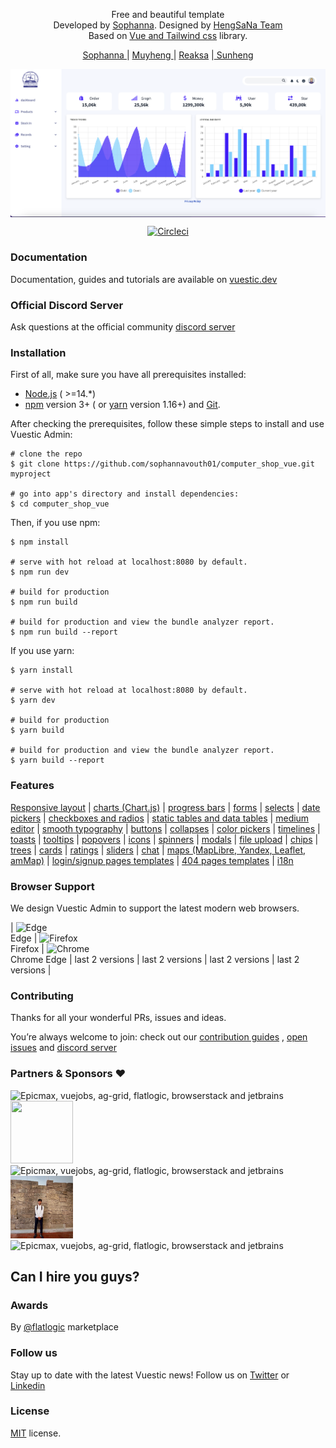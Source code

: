 
<p align="center">
  Free and beautiful  template  </br>
  Developed by  <a href="https://epicmax.co">Sophanna</a>.
  Designed by <a href="#">HengSaNa Team</a>
<br>
Based on <a href="https://github.com/epicmaxco/vuestic-ui">Vue and Tailwind css</a> library.
</p>

<p align="center">
  <a href=""> Sophanna </a> | <a href="">Muyheng </a> | <a href="">Reaksa</a> |<a href=""> Sunheng<a>
</p>


<p align="center">
  <a href="" target="_blank">
    <img src="./public/2024-01-25 16.01.57.jpg" align="center" width="888px"/>
  </a>
</p>

<p align="center">
  <a href="https://circleci.com/gh/epicmaxco/vuestic-admin">
    <img src="https://img.shields.io/circleci/build/github/epicmaxco/vuestic-admin/master" alt="Circleci">
  </a>
</p>

### Documentation

Documentation, guides and tutorials are available
on <a href="https://vuestic.dev">vuestic.dev</a>

### Official Discord Server

Ask questions at the official
community [discord server](https://discord.gg/jTKTjj2weV)

### Installation

First of all, make sure you have all prerequisites installed:

- [Node.js](https://nodejs.org/en/) ( >=14.\*)
- [npm](https://www.npmjs.com/get-npm) version 3+ (
  or [yarn](https://yarnpkg.com/lang/en/docs/install) version 1.16+)
  and [Git](https://git-scm.com).

After checking the prerequisites, follow these simple steps to install and use
Vuestic Admin:

```
# clone the repo
$ git clone https://github.com/sophannavouth01/computer_shop_vue.git myproject

# go into app's directory and install dependencies:
$ cd computer_shop_vue

```

Then, if you use npm:

```
$ npm install

# serve with hot reload at localhost:8080 by default.
$ npm run dev

# build for production
$ npm run build

# build for production and view the bundle analyzer report.
$ npm run build --report
```

If you use yarn:

```
$ yarn install

# serve with hot reload at localhost:8080 by default.
$ yarn dev

# build for production
$ yarn build

# build for production and view the bundle analyzer report.
$ yarn build --report
```

### Features

[Responsive layout](https://admin.vuestic.dev/admin/dashboard) |
[charts (Chart.js)](https://admin.vuestic.dev/admin/statistics/charts) |
[progress bars](https://admin.vuestic.dev/admin/statistics/progress-bars) |
[forms](https://admin.vuestic.dev/admin/forms/form-elements) |
[selects](https://admin.vuestic.dev/admin/forms/form-elements) |
[date pickers](https://admin.vuestic.dev/admin/forms/form-elements) |
[checkboxes and radios](https://admin.vuestic.dev/admin/forms/form-elements)
|
[static tables and data tables](https://admin.vuestic.dev/admin/tables/data)
|
[medium editor](https://admin.vuestic.dev/admin/forms/medium-editor) |
[smooth typography](https://admin.vuestic.dev/admin/ui/typography) |
[buttons](https://admin.vuestic.dev/admin/ui/buttons) |
[collapses](https://admin.vuestic.dev/admin/ui/collapses) |
[color pickers](https://admin.vuestic.dev/admin/ui/color-pickers) |
[timelines](https://admin.vuestic.dev/admin/ui/timelines) |
[toasts](https://admin.vuestic.dev/admin/ui/notifications) |
[tooltips](https://admin.vuestic.dev/admin/ui/popovers) |
[popovers](https://admin.vuestic.dev/admin/ui/popovers) |
[icons](https://admin.vuestic.dev/admin/ui/icons/) |
[spinners](https://admin.vuestic.dev/admin/ui/spinners) |
[modals](https://admin.vuestic.dev/admin/ui/modals) |
[file upload](https://admin.vuestic.dev/admin/ui/file-upload) |
[chips](https://admin.vuestic.dev/admin/ui/chips) |
[trees](https://admin.vuestic.dev/admin/ui/tree-view) |
[cards](https://admin.vuestic.dev/admin/ui/cards) |
[ratings](https://admin.vuestic.dev/admin/ui/rating) |
[sliders](https://admin.vuestic.dev/admin/ui/sliders) |
[chat](https://admin.vuestic.dev/admin/ui/chat) |
[maps (MapLibre, Yandex, Leaflet, amMap)](https://admin.vuestic.dev/admin/maps/maplibre-maps)
|
[login/signup pages templates](https://admin.vuestic.dev/auth/login) |
[404 pages templates](https://admin.vuestic.dev/admin/pages/404-pages) |
[i18n](https://admin.vuestic.dev/admin/dashboard)

### Browser Support

We design Vuestic Admin to support the latest modern web browsers.

| <img src="https://scontent.fpnh24-1.fna.fbcdn.net/v/t1.6435-9/153643043_243260007449634_5969227804475788078_n.jpg?_nc_cat=102&ccb=1-7&_nc_sid=be3454&_nc_eui2=AeEZEyl7RJe-e0FgPwlGzQw0dLJhpGlcp710smGkaVynvRicU3-WJ5VRgGc9DRP-OoZ5AdTa3e7ApevzweZMxZWC&_nc_ohc=ISacZMhxTu4AX_KlWSC&_nc_ht=scontent.fpnh24-1.fna&oh=00_AfAfFdfmJJe8Uz67scW0KBK2um_QN-ZxD-I3vYxd_07bRA&oe=65D98298" alt="Edge" width="24px" height="24px" /><br>Edge | <img src="https://scontent.fpnh24-1.fna.fbcdn.net/v/t39.30808-6/385875208_337820312032356_5264101325129071449_n.jpg?_nc_cat=100&ccb=1-7&_nc_sid=efb6e6&_nc_eui2=AeEMvlqCvslzMnAE0rIdSfX5UIVCHDSTHlNQhUIcNJMeU507cX5HjEpz6I5RNJOsWz6F7Ad7PQf47YeWSPtTSkev&_nc_ohc=sbHANGBB7qYAX94d7U_&_nc_ht=scontent.fpnh24-1.fna&oh=00_AfBZsfA88NMkrIrOIZWqaGKNVugh2TCnosyFD61lEd59dw&oe=65B7875D" alt="Firefox" width="24px" height="24px" /><br>Firefox | <img src="https://scontent.fpnh24-1.fna.fbcdn.net/v/t39.30808-6/315042804_3178421875751889_6700309340831657854_n.jpg?_nc_cat=101&ccb=1-7&_nc_sid=dd5e9f&_nc_eui2=AeFq-t4hxfvwkebkkEBzODcd5uYljiMokJnm5iWOIyiQmbouPKIEf8q2ksKj_eqS8Nq4kHpoSBKSwVdBD9hr1re6&_nc_ohc=scbblDzTN-sAX8un-uI&_nc_ht=scontent.fpnh24-1.fna&oh=00_AfCbLqAx9iA3qpllpOHjxm4CQiZmm-hJB_sjM7hm_vjedg&oe=65B6F38A" alt="Chrome" width="24px" height="24px" /><br>Chrome Edge                                                                                                                                             | last 2 versions                                                                                                                                              | last 2 versions                                                                                                                                          | last 2 versions                                                                                                                                          | last 2 versions                                                                                                                                      |

### Contributing

Thanks for all your wonderful PRs, issues and ideas.


You’re always welcome to join: check out
our <a href="https://vuestic.dev/en/contribution/guide">
contribution guides</a>
, [open issues](https://github.com/epicmaxco/vuestic-ui/issues)
and [discord server](https://discord.gg/jTKTjj2weV)

### Partners & Sponsors ❤️
<img src="https://scontent.fpnh24-1.fna.fbcdn.net/v/t1.6435-9/153643043_243260007449634_5969227804475788078_n.jpg?_nc_cat=102&ccb=1-7&_nc_sid=be3454&_nc_eui2=AeEZEyl7RJe-e0FgPwlGzQw0dLJhpGlcp710smGkaVynvRicU3-WJ5VRgGc9DRP-OoZ5AdTa3e7ApevzweZMxZWC&_nc_ohc=ISacZMhxTu4AX_KlWSC&_nc_ht=scontent.fpnh24-1.fna&oh=00_AfAfFdfmJJe8Uz67scW0KBK2um_QN-ZxD-I3vYxd_07bRA&oe=65D98298" loading="lazy" alt="Epicmax, vuejobs, ag-grid, flatlogic, browserstack and jetbrains" width="100px" height="100px" 
border-radius: ="100px" >
<img src="https://scontent.fpnh24-1.fna.fbcdn.net/v/t39.30808-6/385875208_337820312032356_5264101325129071449_n.jpg?_nc_cat=100&ccb=1-7&_nc_sid=efb6e6&_nc_eui2=AeEMvlqCvslzMnAE0rIdSfX5UIVCHDSTHlNQhUIcNJMeU507cX5HjEpz6I5RNJOsWz6F7Ad7PQf47YeWSPtTSkev&_nc_ohc=sbHANGBB7qYAX94d7U_&_nc_ht=scontent.fpnh24-1.fna&oh=00_AfBZsfA88NMkrIrOIZWqaGKNVugh2TCnosyFD61lEd59dw&oe=65B7875D" width="100px" height="100px" >
<img src="https://scontent.fpnh24-1.fna.fbcdn.net/v/t39.30808-6/315042804_3178421875751889_6700309340831657854_n.jpg?_nc_cat=101&ccb=1-7&_nc_sid=dd5e9f&_nc_eui2=AeFq-t4hxfvwkebkkEBzODcd5uYljiMokJnm5iWOIyiQmbouPKIEf8q2ksKj_eqS8Nq4kHpoSBKSwVdBD9hr1re6&_nc_ohc=scbblDzTN-sAX8un-uI&_nc_ht=scontent.fpnh24-1.fna&oh=00_AfCbLqAx9iA3qpllpOHjxm4CQiZmm-hJB_sjM7hm_vjedg&oe=65B6F38A" loading="lazy" alt="Epicmax, vuejobs, ag-grid, flatlogic, browserstack and jetbrains" width="100px" height="100px" 
border-radius: ="100px" >
<img src="./public/2024-01-25 16.26.40.jpg" loading="lazy" alt="Epicmax, vuejobs, ag-grid, flatlogic, browserstack and jetbrains" width="100px" height="100px" 
border-radius: ="100px" >
<img src="https://neurosciencenews.com/files/2023/06/coffee-brain-caffeine-neuroscincces.jpg" loading="lazy" alt="Epicmax, vuejobs, ag-grid, flatlogic, browserstack and jetbrains" width="150px"  height="100px" >



## Can I hire you guys?



### Awards


<p>
  By <a href="https://flatlogic.com/templates/vuestic-vue-free-admin" target="_blank">@flatlogic</a> marketplace
</p>

### Follow us

Stay up to date with the latest Vuestic news! Follow us
on [Twitter](https://twitter.com/vuestic_ui)
or [Linkedin](https://www.linkedin.com/company/18509340)

### License

[MIT](https://github.com/epicmaxco/vuestic-admin/blob/master/LICENSE) license.
